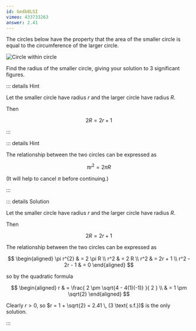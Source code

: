 ```yaml
---
id: Gedb8LSI
vimeo: 433733263
answer: 2.41
---
```


The circles below have the property that the area of the smaller circle is equal
to the circumference of the larger circle.

![Circle within circle](/img/learn/quad-19.svg)

Find the radius of the smaller circle, giving your solution to $3$ significant
figures.

<AnswerInput :answer="$frontmatter.answer" />

::: details Hint

Let the smaller circle have radius $r$ and the larger circle have radius $R$.

Then

$$
2R = 2r + 1
$$

:::

::: details Hint

The relationship between the two circles can be expressed as

$$
\pi r^{2} = 2 \pi R
$$

(It will help to cancel $\pi$ before continuing.)

:::

::: details Solution

Let the smaller circle have radius $r$ and the larger circle have radius $R$.

Then

$$
2R = 2r + 1
$$

The relationship between the two circles can be expressed as

$$
\begin{aligned}
\pi r^{2} & = 2 \pi R \\
r^2 & = 2 R \\
r^2 & = 2r + 1 \\
r^2 - 2r - 1 & = 0
\end{aligned}
$$

so by the quadratic formula

$$
\begin{aligned}
r & = \frac{ 2 \pm \sqrt{4 - 4(1)(-1)} }{ 2 } \\
& = 1 \pm \sqrt{2}
\end{aligned}
$$

Clearly $r > 0$, so $r = 1 + \sqrt{2} = 2.41 \, (3 \text{ s.f.})$ is the only
solution.

:::
